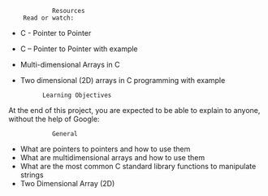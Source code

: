 				Resources
		Read or watch:
- C - Pointer to Pointer
- C – Pointer to Pointer with example
- Multi-dimensional Arrays in C
- Two dimensional (2D) arrays in C programming with example

			Learning Objectives

At the end of this project, you are expected to be able to explain to anyone, without the help of Google:

				General
- What are pointers to pointers and how to use them
- What are multidimensional arrays and how to use them
- What are the most common C standard library functions to manipulate strings
- Two Dimensional Array (2D)
